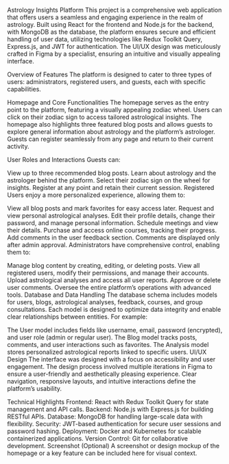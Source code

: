 Astrology Insights Platform
This project is a comprehensive web application that offers users a seamless and engaging experience in the realm of astrology. Built using React for the frontend and Node.js for the backend, with MongoDB as the database, the platform ensures secure and efficient handling of user data, utilizing technologies like Redux Toolkit Query, Express.js, and JWT for authentication. The UI/UX design was meticulously crafted in Figma by a specialist, ensuring an intuitive and visually appealing interface.

Overview of Features
The platform is designed to cater to three types of users: administrators, registered users, and guests, each with specific capabilities.

Homepage and Core Functionalities
The homepage serves as the entry point to the platform, featuring a visually appealing zodiac wheel. Users can click on their zodiac sign to access tailored astrological insights. The homepage also highlights three featured blog posts and allows guests to explore general information about astrology and the platform’s astrologer. Guests can register seamlessly from any page and return to their current activity.

User Roles and Interactions
Guests can:

View up to three recommended blog posts.
Learn about astrology and the astrologer behind the platform.
Select their zodiac sign on the wheel for insights.
Register at any point and retain their current session.
Registered Users enjoy a more personalized experience, allowing them to:

View all blog posts and mark favorites for easy access later.
Request and view personal astrological analyses.
Edit their profile details, change their password, and manage personal information.
Schedule meetings and view their details.
Purchase and access online courses, tracking their progress.
Add comments in the user feedback section. Comments are displayed only after admin approval.
Administrators have comprehensive control, enabling them to:

Manage blog content by creating, editing, or deleting posts.
View all registered users, modify their permissions, and manage their accounts.
Upload astrological analyses and access all user reports.
Approve or delete user comments.
Oversee the entire platform’s operations with advanced tools.
Database and Data Handling
The database schema includes models for users, blogs, astrological analyses, feedback, courses, and group consultations. Each model is designed to optimize data integrity and enable clear relationships between entities. For example:

The User model includes fields like username, email, password (encrypted), and user role (admin or regular user).
The Blog model tracks posts, comments, and user interactions such as favorites.
The Analysis model stores personalized astrological reports linked to specific users.
UI/UX Design
The interface was designed with a focus on accessibility and user engagement. The design process involved multiple iterations in Figma to ensure a user-friendly and aesthetically pleasing experience. Clear navigation, responsive layouts, and intuitive interactions define the platform’s usability.

Technical Highlights
Frontend: React with Redux Toolkit Query for state management and API calls.
Backend: Node.js with Express.js for building RESTful APIs.
Database: MongoDB for handling large-scale data with flexibility.
Security: JWT-based authentication for secure user sessions and password hashing.
Deployment: Docker and Kubernetes for scalable containerized applications.
Version Control: Git for collaborative development.
Screenshot (Optional)
A screenshot or design mockup of the homepage or a key feature can be included here for visual context.
